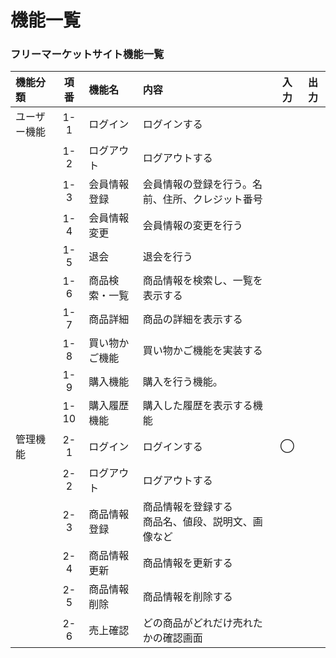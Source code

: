 # 機能一覧
### フリーマーケットサイト機能一覧

|機能分類|項番|機能名|内容|入力|出力|
|:---|:---:|:---|:---|:---:|:---:|
|ユーザー機能|1-1|ログイン|ログインする|||
||1-2|ログアウト|ログアウトする|||
||1-3|会員情報登録|会員情報の登録を行う。名前、住所、クレジット番号|||
||1-4|会員情報変更|会員情報の変更を行う|||
||1-5|退会|退会を行う|||
||1-6|商品検索・一覧|商品情報を検索し、一覧を表示する|||
||1-7|商品詳細|商品の詳細を表示する|||
||1-8|買い物かご機能|買い物かご機能を実装する|||
||1-9|購入機能|購入を行う機能。|||
||1-10|購入履歴機能|購入した履歴を表示する機能|||
|管理機能|2-1|ログイン|ログインする|◯||
||2-2|ログアウト|ログアウトする|||
||2-3|商品情報登録|商品情報を登録する<br>商品名、値段、説明文、画像など|||
||2-4|商品情報更新|商品情報を更新する|||
||2-5|商品情報削除|商品情報を削除する|||
||2-6|売上確認|どの商品がどれだけ売れたかの確認画面|||
